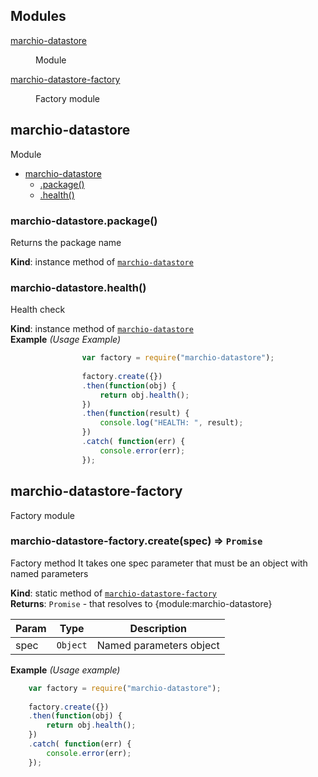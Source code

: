 ## Modules

<dl>
<dt><a href="#module_marchio-datastore">marchio-datastore</a></dt>
<dd><p>Module</p>
</dd>
<dt><a href="#module_marchio-datastore-factory">marchio-datastore-factory</a></dt>
<dd><p>Factory module</p>
</dd>
</dl>

<a name="module_marchio-datastore"></a>

## marchio-datastore
Module


* [marchio-datastore](#module_marchio-datastore)
    * [.package()](#module_marchio-datastore+package)
    * [.health()](#module_marchio-datastore+health)

<a name="module_marchio-datastore+package"></a>

### marchio-datastore.package()
Returns the package name

**Kind**: instance method of <code>[marchio-datastore](#module_marchio-datastore)</code>  
<a name="module_marchio-datastore+health"></a>

### marchio-datastore.health()
Health check

**Kind**: instance method of <code>[marchio-datastore](#module_marchio-datastore)</code>  
**Example** *(Usage Example)*  
```js
                var factory = require("marchio-datastore");
             
                factory.create({})
                .then(function(obj) {
                    return obj.health();
                })
                .then(function(result) {
                    console.log("HEALTH: ", result);
                })
                .catch( function(err) { 
                    console.error(err); 
                });
```
<a name="module_marchio-datastore-factory"></a>

## marchio-datastore-factory
Factory module

<a name="module_marchio-datastore-factory.create"></a>

### marchio-datastore-factory.create(spec) ⇒ <code>Promise</code>
Factory method 
It takes one spec parameter that must be an object with named parameters

**Kind**: static method of <code>[marchio-datastore-factory](#module_marchio-datastore-factory)</code>  
**Returns**: <code>Promise</code> - that resolves to {module:marchio-datastore}  

| Param | Type | Description |
| --- | --- | --- |
| spec | <code>Object</code> | Named parameters object |

**Example** *(Usage example)*  
```js
    var factory = require("marchio-datastore");
 
    factory.create({})
    .then(function(obj) {
        return obj.health();
    })
    .catch( function(err) { 
        console.error(err); 
    });
```
